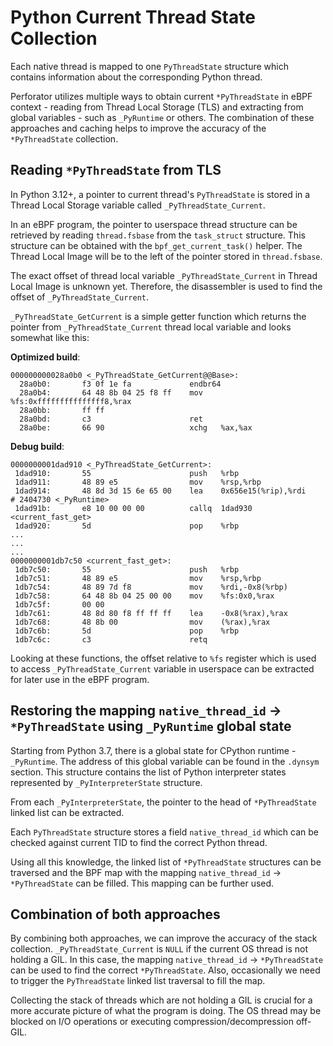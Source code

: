 # Python Current Thread State Collection

Each native thread is mapped to one `PyThreadState` structure which contains information about the corresponding Python thread.

Perforator utilizes multiple ways to obtain current `*PyThreadState` in eBPF context - reading from Thread Local Storage (TLS) and extracting from global variables - such as `_PyRuntime` or others. The combination of these approaches and caching helps to improve the accuracy of the `*PyThreadState` collection.

## Reading `*PyThreadState` from TLS

In Python 3.12+, a pointer to current thread's `PyThreadState` is stored in a Thread Local Storage variable called `_PyThreadState_Current`. 

In an eBPF program, the pointer to userspace thread structure can be retrieved by reading `thread.fsbase` from the `task_struct` structure. This structure can be obtained with the `bpf_get_current_task()` helper.
The Thread Local Image will be to the left of the pointer stored in `thread.fsbase`.

The exact offset of thread local variable `_PyThreadState_Current` in Thread Local Image is unknown yet. Therefore, the disassembler is used to find the offset of `_PyThreadState_Current`.

`_PyThreadState_GetCurrent` is a simple getter function which returns the pointer from `_PyThreadState_Current` thread local variable and looks somewhat like this:

**Optimized build**:

```
000000000028a0b0 <_PyThreadState_GetCurrent@@Base>:
  28a0b0:       f3 0f 1e fa             endbr64
  28a0b4:       64 48 8b 04 25 f8 ff    mov    %fs:0xfffffffffffffff8,%rax
  28a0bb:       ff ff
  28a0bd:       c3                      ret
  28a0be:       66 90                   xchg   %ax,%ax
```

**Debug build**:

```
0000000001dad910 <_PyThreadState_GetCurrent>:
 1dad910:       55                      push   %rbp
 1dad911:       48 89 e5                mov    %rsp,%rbp
 1dad914:       48 8d 3d 15 6e 65 00    lea    0x656e15(%rip),%rdi        # 2404730 <_PyRuntime>
 1dad91b:       e8 10 00 00 00          callq  1dad930 <current_fast_get>
 1dad920:       5d                      pop    %rbp
...
...
...
0000000001db7c50 <current_fast_get>:
 1db7c50:       55                      push   %rbp
 1db7c51:       48 89 e5                mov    %rsp,%rbp
 1db7c54:       48 89 7d f8             mov    %rdi,-0x8(%rbp)
 1db7c58:       64 48 8b 04 25 00 00    mov    %fs:0x0,%rax
 1db7c5f:       00 00
 1db7c61:       48 8d 80 f8 ff ff ff    lea    -0x8(%rax),%rax
 1db7c68:       48 8b 00                mov    (%rax),%rax
 1db7c6b:       5d                      pop    %rbp
 1db7c6c:       c3                      retq
```

Looking at these functions, the offset relative to `%fs` register which is used to access `_PyThreadState_Current` variable in userspace can be extracted for later use in the eBPF program.

## Restoring the mapping `native_thread_id` -> `*PyThreadState` using `_PyRuntime` global state

Starting from Python 3.7, there is a global state for CPython runtime - `_PyRuntime`. The address of this global variable can be found in the `.dynsym` section. This structure contains the list of Python interpreter states represented by `_PyInterpreterState` structure.

From each `_PyInterpreterState`, the pointer to the head of `*PyThreadState` linked list can be extracted.

Each `PyThreadState` structure stores a field `native_thread_id` which can be checked against current TID to find the correct Python thread.

Using all this knowledge, the linked list of `*PyThreadState` structures can be traversed and the BPF map with the mapping `native_thread_id` -> `*PyThreadState` can be filled. This mapping can be further used.

## Combination of both approaches

By combining both approaches, we can improve the accuracy of the stack collection. `_PyThreadState_Current` is `NULL` if the current OS thread is not holding a GIL. In this case, the mapping `native_thread_id` -> `*PyThreadState` can be used to find the correct `*PyThreadState`. Also, occasionally we need to trigger the `PyThreadState` linked list traversal to fill the map.

Collecting the stack of threads which are not holding a GIL is crucial for a more accurate picture of what the program is doing. The OS thread may be blocked on I/O operations or executing compression/decompression off-GIL.
